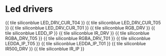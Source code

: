 # Led drivers

{{ tile siliconblue LED_DRV_CUR_T04 }}
{{ tile siliconblue LED_DRV_CUR_T05 }}
{{ tile siliconblue LED_DRV_CUR_T01 }}
{{ tile siliconblue RGB_DRV }}
{{ tile siliconblue LEDD_IP }}
{{ tile siliconblue IR_DRV }}
{{ tile siliconblue RGBA_DRV_T05 }}
{{ tile siliconblue RGBA_DRV_T01 }}
{{ tile siliconblue LEDDA_IP_T05 }}
{{ tile siliconblue LEDDA_IP_T01 }}
{{ tile siliconblue IR500_DRV }}
{{ tile siliconblue IR_IP }}
